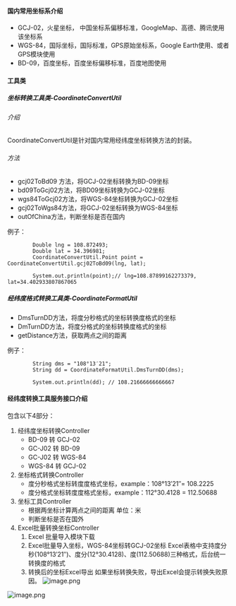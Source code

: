 #### 国内常用坐标系介绍
* GCJ-02，火星坐标， 中国坐标系偏移标准，GoogleMap、高德、腾讯使用该坐标系
* WGS-84，国际坐标，国际标准，GPS原始坐标系，Google Earth使用、或者GPS模块使用
* BD-09，百度坐标，百度坐标偏移标准，百度地图使用

#### 工具类
##### 坐标转换工具类-CoordinateConvertUtil
###### 介绍
CoordinateConvertUtil是针对国内常用经纬度坐标转换方法的封装。
###### 方法
* gcj02ToBd09 方法，将GCJ-02坐标转换为BD-09坐标
* bd09ToGcj02方法，将BD09坐标转换为GCJ-02坐标
* wgs84ToGcj02方法，将WGS-84坐标转换为GCJ-02坐标
* gcj02ToWgs84方法，将GCJ-02坐标转换为WGS-84坐标
* outOfChina方法，判断坐标是否在国内

例子：
```
        Double lng = 108.872493;
        Double lat = 34.396981;
        CoordinateConvertUtil.Point point = CoordinateConvertUtil.gcj02ToBd09(lng, lat);

        System.out.println(point);// lng=108.87899162273379, lat=34.402933807867065
```
##### 经纬度格式转换工具类-CoordinateFormatUtil
* DmsTurnDD方法，将度分秒格式的坐标转换度格式的坐标
* DmTurnDD方法，将度分格式的坐标转换度格式的坐标
* getDistance方法，获取两点之间的距离
 
例子：
```
        String dms = "108°13′21";
        String dd = CoordinateFormatUtil.DmsTurnDD(dms);

        System.out.println(dd); // 108.21666666666667
```

#### 经纬度转换工具服务接口介绍
包含以下4部分：
1. 经纬度坐标转换Controller
    * BD-09    转 GCJ-02
    * GC-J02  转 BD-09
    * GC-J02  转 WGS-84
    * WGS-84 转 GCJ-02
2. 坐标格式转换Controller
    * 度分秒格式坐标转度度格式坐标，example：108°13′21″= 108.2225
    * 度分格式坐标转度度格式坐标，example：112°30.4128 = 112.50688
3. 坐标工具Controller
     * 根据两坐标计算两点之间的距离 单位：米
     * 判断坐标是否在国外
4. Excel批量转换坐标Controller
     1. Excel 批量导入模块下载
     2. Excel批量导入坐标，WGS-84坐标转GCJ-02坐标
         Excel表格中支持度分秒(108°13′21″)、度分(12°30.4128)、度(112.50688)三种格式，后台统一转换度的格式
     3. 转换后的坐标Excel导出
         如果坐标转换失败，导出Excel会提示转换失败原因。
![image.png](https://upload-images.jianshu.io/upload_images/1669182-78313076ae3d21c2.png?imageMogr2/auto-orient/strip%7CimageView2/2/w/1240)


![image.png](https://upload-images.jianshu.io/upload_images/1669182-d5ff237af75ebe77.png?imageMogr2/auto-orient/strip%7CimageView2/2/w/1240)



